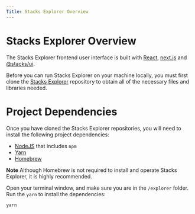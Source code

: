 ```yaml
---
Title: Stacks Explorer Overview
---
```


# Stacks Explorer Overview

The Stacks Explorer frontend user interface is built with [React](https://reactjs.org/), [next.js](https://github.com/vercel/next.js) and [@stacks/ui](https://github.com/hirosystems/ui).

Before you can run Stacks Explorer on your machine locally, you must first clone the [Stacks Explorer](https://github.com/hirosystems/explorer) repository to obtain all of the necessary files and libraries needed.

# Project Dependencies

Once you have cloned the Stacks Explorer repositories, you will need to install the following project dependencies:

- [NodeJS](https://nodejs.dev/en/) that includes `npm`
- [Yarn](https://yarnpkg.com/)
- [Homebrew](https://brew.sh/)

**Note** Although Homebrew is not required to install and operate Stacks Explorer, it is highly recommended.

Open your terminal window, and make sure you are in the `/explorer` folder. Run the `yarn` to install the dependencies:

`yarn`
